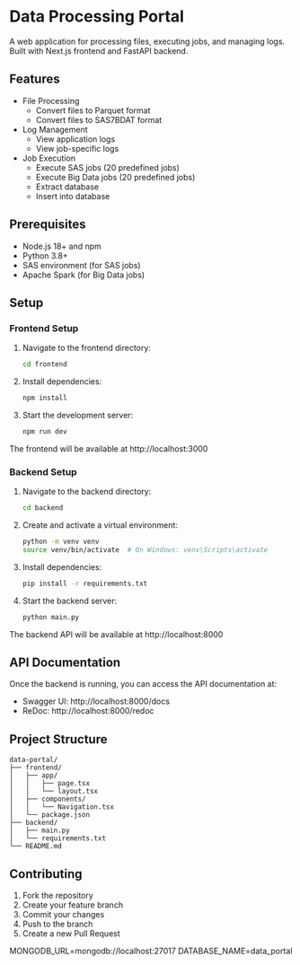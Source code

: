 # Data Processing Portal

A web application for processing files, executing jobs, and managing logs. Built with Next.js frontend and FastAPI backend.

## Features

- File Processing
  - Convert files to Parquet format
  - Convert files to SAS7BDAT format
- Log Management
  - View application logs
  - View job-specific logs
- Job Execution
  - Execute SAS jobs (20 predefined jobs)
  - Execute Big Data jobs (20 predefined jobs)
  - Extract database
  - Insert into database

## Prerequisites

- Node.js 18+ and npm
- Python 3.8+
- SAS environment (for SAS jobs)
- Apache Spark (for Big Data jobs)

## Setup

### Frontend Setup

1. Navigate to the frontend directory:
   ```bash
   cd frontend
   ```

2. Install dependencies:
   ```bash
   npm install
   ```

3. Start the development server:
   ```bash
   npm run dev
   ```

The frontend will be available at http://localhost:3000

### Backend Setup

1. Navigate to the backend directory:
   ```bash
   cd backend
   ```

2. Create and activate a virtual environment:
   ```bash
   python -m venv venv
   source venv/bin/activate  # On Windows: venv\Scripts\activate
   ```

3. Install dependencies:
   ```bash
   pip install -r requirements.txt
   ```

4. Start the backend server:
   ```bash
   python main.py
   ```

The backend API will be available at http://localhost:8000

## API Documentation

Once the backend is running, you can access the API documentation at:
- Swagger UI: http://localhost:8000/docs
- ReDoc: http://localhost:8000/redoc

## Project Structure

```
data-portal/
├── frontend/
│   ├── app/
│   │   ├── page.tsx
│   │   └── layout.tsx
│   ├── components/
│   │   └── Navigation.tsx
│   └── package.json
├── backend/
│   ├── main.py
│   └── requirements.txt
└── README.md
```

## Contributing

1. Fork the repository
2. Create your feature branch
3. Commit your changes
4. Push to the branch
5. Create a new Pull Request 

MONGODB_URL=mongodb://localhost:27017
DATABASE_NAME=data_portal
